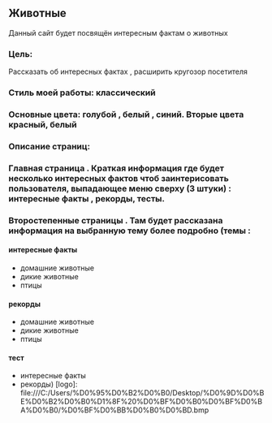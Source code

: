 ## Животные 
Данный сайт будет посвящён интересным фактам о животных
### Цель:
Рассказать об интересных фактах , расширить кругозор посетителя
### Стиль моей работы: классический
### Основные цвета: голубой , белый , синий. Вторые цвета красный, белый
### Описание страниц:
 ### Главная страница . Краткая информация где будет несколько интересных фактов чтоб заинтерисовать пользователя, выпадающее меню сверху (3 штуки) : интересные факты , рекорды, тесты. 
 ### Второстепенные страницы . Там будет рассказана информация на выбранную тему более подробно (темы : 
 #### интересные факты
 - домашние животные
 - дикие животные 
 - птицы
#### рекорды 
 - домашние животные
 - дикие животные 
 - птицы
 #### тест 
 - интересные факты 
 - рекорды)
[logo]: file:///C:/Users/%D0%95%D0%B2%D0%B0/Desktop/%D0%9D%D0%BE%D0%B2%D0%B0%D1%8F%20%D0%BF%D0%B0%D0%BF%D0%BA%D0%B0/%D0%BF%D0%BB%D0%B0%D0%BD.bmp
